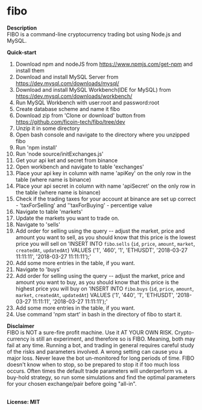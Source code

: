 # fibo
<b>Description</b><br>
FIBO is a command-line cryptocurrency trading bot using Node.js and MySQL.

<b>Quick-start</b><br>
1. Download npm and nodeJS from https://www.npmjs.com/get-npm and install them
2. Download and install MySQL Server from https://dev.mysql.com/downloads/mysql/
3. Download and install MySQL Workbench(IDE for MySQL) from https://dev.mysql.com/downloads/workbench/
5. Run MySQL Workbench with user:root and password:root
6. Create database scheme and name it fibo
4. Download zip from 'Clone or download' button from https://github.com/ficoin-tech/fibo/tree/dev
5. Unzip it in some directory
7. Open bash console and navigate to the directory where you unzipped fibo
8. Run 'npm install'
9. Run 'node source/initExchanges.js' 
10. Get your api ket and secret from binance
11. Open workbench and navigate to table 'exchanges' 
12. Place your api key in column with name 'apiKey' on the only row in the table (where name is binance)
13. Place your api secret in column with name 'apiSecret' on the only row in the table (where name is binance)
14. Check if the trading taxes for your account at binance are set up correct - 'taxForSelling' and ''taxForBuying' - percentige value
15. Navigate to table 'markets'
16. Update the markets you want to trade on.
17. Navigate to 'sells'
18. Add order for selling using the query -- adjust the market, price and amount you want to sell, as you should know that this price is the lowest price you will sell on
'INSERT INTO `fibo`.`sells` (`id`, `price`, `amount`, `market`, `createdAt`, `updatedAt`) VALUES ('1', '460', '1', 'ETHUSDT', '2018-03-27 11:11:11', '2018-03-27 11:11:11');'
19. Add some more entries in the table, if you want. 
20. Navigate to 'buys'
21. Add order for selling using the query -- adjust the market, price and amount you want to buy, as you should know that this price is the highest price you will buy on
'INSERT INTO `fibo`.`buys` (`id`, `price`, `amount`, `market`, `createdAt`, `updatedAt`) VALUES ('1', '440', '1', 'ETHUSDT', '2018-03-27 11:11:11', '2018-03-27 11:11:11');'
22. Add some more entries in the table, if you want. 
23. Use command 'npm start' in bash in the directory of fibo to start it.

<b>Disclaimer</b><br>
FIBO is NOT a sure-fire profit machine. Use it AT YOUR OWN RISK.
Crypto-currency is still an experiment, and therefore so is FIBO. Meaning, both may fail at any time.
Running a bot, and trading in general requires careful study of the risks and parameters involved. A wrong setting can cause you a major loss.
Never leave the bot un-monitored for long periods of time. FIBO doesn't know when to stop, so be prepared to stop it if too much loss occurs.
Often times the default trade parameters will underperform vs. a buy-hold strategy, so run some simulations and find the optimal parameters for your chosen exchange/pair before going "all-in".

<br>
<b>License: MIT</b>
